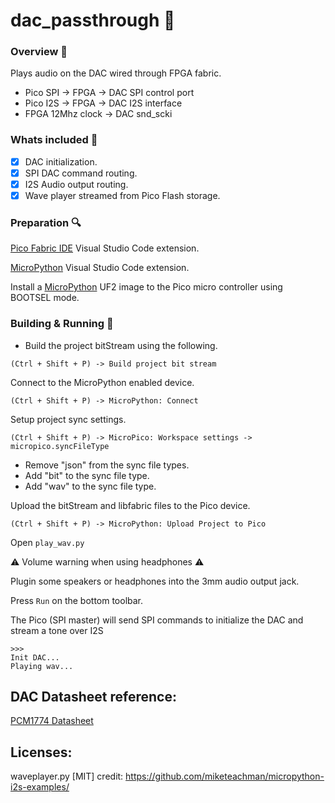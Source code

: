 # dac_passthrough :lemon: # 

### Overview :hammer:
Plays audio on the DAC wired through FPGA fabric.
- Pico SPI -> FPGA -> DAC SPI control port
- Pico I2S -> FPGA -> DAC I2S interface
- FPGA 12Mhz clock -> DAC snd_scki


### Whats included :musical_note:
- [x] DAC initialization.
- [x] SPI DAC command routing.
- [x] I2S Audio output routing.
- [x] Wave player streamed from Pico Flash storage.

### Preparation :mag:
[Pico Fabric IDE](https://github.com/picolemon/picofabric-ide) Visual Studio Code extension.

[MicroPython](https://marketplace.visualstudio.com/items?itemName=paulober.pico-w-go) Visual Studio Code extension.

Install a [MicroPython](https://micropython.org/) UF2 image to the Pico micro controller using BOOTSEL mode.

### Building & Running :dolphin:
- Build the project bitStream using the following.
```
(Ctrl + Shift + P) -> Build project bit stream
```

Connect to the MicroPython enabled device.
```
(Ctrl + Shift + P) -> MicroPython: Connect
```

Setup project sync settings.
```
(Ctrl + Shift + P) -> MicroPico: Workspace settings -> micropico.syncFileType
```
- Remove "json" from the sync file types.
- Add "bit" to the sync file type.
- Add "wav" to the sync file type.

Upload the bitStream and libfabric files to the Pico device.
```
(Ctrl + Shift + P) -> MicroPython: Upload Project to Pico
```

Open ```play_wav.py```


:warning: Volume warning when using headphones :warning:

Plugin some speakers or headphones into the 3mm audio output jack.

Press ```Run``` on the bottom toolbar.

The Pico (SPI master) will send SPI commands to initialize the DAC and stream a tone over I2S

```
>>> 
Init DAC...
Playing wav...
```

## DAC Datasheet reference:
[PCM1774 Datasheet](https://www.ti.com/lit/gpn/pcm1774) 

## Licenses:
waveplayer.py [MIT] credit: https://github.com/miketeachman/micropython-i2s-examples/	
